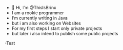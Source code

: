 - 👋 Hi, I’m @ThisIsBrinx
- I am a rookie programmer
- I’m currently writing in Java
- but i am also working on Websites
- For my first steps I start only private projects
- but later i also intend to publish some public projects

-Test
<!---
ThisIsBrinx/ThisIsBrinx is a ✨ special ✨ repository because its `README.md` (this file) appears on your GitHub profile.
You can click the Preview link to take a look at your changes.
--->
